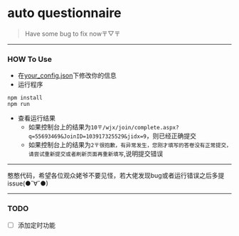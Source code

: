 # auto questionnaire

> Have some bug to fix now〒▽〒

---
### HOW To Use
- 在[your_config.json](./your_config.json)下修改你的信息
- 运行程序
```
npm install
npm run
```
- 查看运行结果
  - 如果控制台上的结果为`10〒/wjx/join/complete.aspx?q=55693469&JoinID=103917325529&jidx=9`，则已经正确提交
  - 如果控制台上的结果为`2〒很抱歉，有异常发生，您刚才填写的答卷没有正常提交，请尝试重新提交或者刷新页面再重新填写`,说明提交错误
---

憨憨代码，希望各位观众姥爷不要见怪，若大佬发现bug或者运行错误之后多提issue(●ˇ∀ˇ●)

--- 
### TODO
- [ ] 添加定时功能


